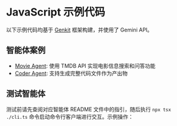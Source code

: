 # JavaScript 示例代码

以下示例代码均基于 [Genkit](https://genkit.dev/) 框架构建，并使用了 Gemini API。

## 智能体案例

- [Movie Agent](src/agents/movie-agent/README.md): 使用 TMDB API 实现电影信息搜索和问答功能
- [Coder Agent](src/agents/coder/README.md): 支持生成完整代码文件作为产出物

## 测试智能体

测试前请先查阅对应智能体 README 文件中的指引，随后执行 `npx tsx ./cli.ts` 命令启动命令行客户端进行交互。示例操作：